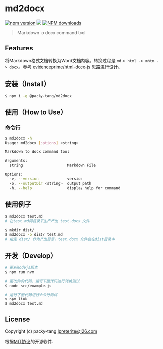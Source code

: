 # md2docx


[![npm version](https://img.shields.io/npm/v/@packy-tang/md2docx.svg)](https://www.npmjs.com/package/@packy-tang/md2docx)
![](https://img.shields.io/node/v/@packy-tang/md2docx)
[![NPM downloads](http://img.shields.io/npm/dm/@packy-tang/md2docx.svg)](https://www.npmjs.com/package/@packy-tang/md2docx)

> Markdown to docx command tool

## Features

将Markdown格式文档转换为Word文档内容。转换过程是 `md-> html -> mhtm -> docx`。参考 [evidenceprime/html-docx-js](https://github.com/evidenceprime/html-docx-js) 思路进行设计。

## 安装（Install）

```sh
$ npm i -g @packy-tang/md2docx
```

## 使用（How to Use）

### 命令行

```sh
$ md2docx -h
Usage: md2docx [options] <string>

Markdown to docx command tool

Arguments:
  string                    Markdown File

Options:
  -v, --version             version
  -o, --outputDir <string>  output path
  -h, --help                display help for command
```

## 使用例子

```sh
$ md2docx test.md
# 在test.md同目录下生产产出 test.docx 文件

$ mkdir dist/
$ md2docx -o dist/ test.md
# 指定 dist/ 作为产出目录，test.docx 文件会在dist目录中
```

## 开发（Develop）

```sh
# 更新nodejs版本
$ npm run nvm

# 更改你的代码，运行下面代码进行转换测试
$ node src/example.js

# 运行下面代码进行命令行测试
$ npm link
$ md2docx test.md
```

## License

Copyright (c) packy-tang [<lpreterite@126.com>](https://github.com/lpreterite)

根据[MIT协议](./LICENSE)的开源软件.
